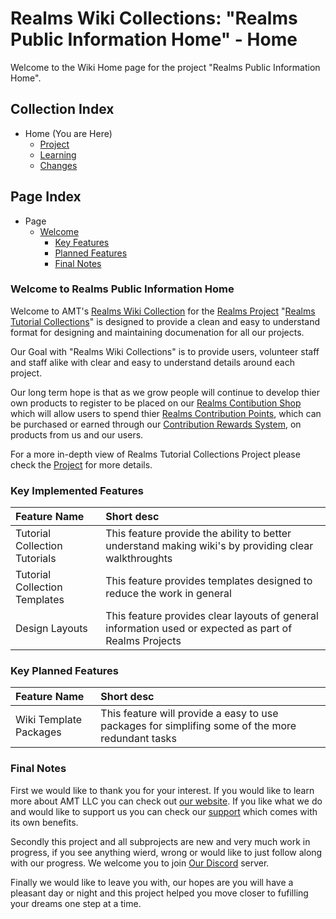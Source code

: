 [Webpage AMTHome]:https://ancientmajiktech.square.site/
[Webpage AMTSupport]:https://ancientmajiktech.square.site/support-systems

[Discord Invite]:https://discord.gg/8P2kvwm

[Page]:https://github.com/Ancient-Majik-Tech/Learn.Tutorial.Collections/blob/main/README.md

[Page Project Home]:https://github.com/Ancient-Majik-Tech/Learn.Tutorial.Collections/blob/main/Project/ProjectHome.md
[Page Learn Home]:https://github.com/Ancient-Majik-Tech/Learn.Tutorial.Collections/blob/main/Learn/Learn_Home.md
[Page Changes Home]:https://github.com/Ancient-Majik-Tech/Learn.Tutorial.Collections/blob/main/Changes/ChangeLog.md

[DL Proj TutWiki]:https://github.com/Ancient-Majik-Tech/Learn.Tutorial.Collections/blob/main/Design%20Layout/Project/TutorialWikiProject_DL.md
[DL User RCP]:https://github.com/Ancient-Majik-Tech/Learn.Tutorial.Collections/blob/main/Design%20Layout/User/RCP_DL.md
[DL User ContributeRewards]:https://github.com/Ancient-Majik-Tech/Learn.Tutorial.Collections/blob/main/Design%20Layout/User/ContributeRewards_DL.md
[DL Proj Proj]:https://github.com/Ancient-Majik-Tech/Learn.Tutorial.Collections/blob/main/Design%20Layout/Project/RealmsProject_DL.md
[DL User Shop]:https://github.com/Ancient-Majik-Tech/Learn.Tutorial.Collections/blob/main/Design%20Layout/User/RealmsContibuteShop_DL.md


[Sec Welcome]:https://github.com/Ancient-Majik-Tech/Learn.Tutorial.Collections/blob/main/README.md#welcome-to-realms-tutorial-collections
[Sec Features]:https://github.com/Ancient-Majik-Tech/Learn.Tutorial.Collections/blob/main/README.md#key-implemented-features
[Sec PlannedFeatures]:link
[Sec FinalNotes]:https://github.com/Ancient-Majik-Tech/Learn.Tutorial.Collections/blob/main/README.md#final-notes

# Realms Wiki Collections: "Realms Public Information Home" - Home

Welcome to the Wiki Home page for the project "Realms Public Information Home".

## Collection Index

- Home (You are Here)
	- [Project][Page Project Home]
	- [Learning][Page Learn Home]
	- [Changes][Page Changes Home]

## Page Index

- Page
	- [Welcome][Sec Welcome]
		- [Key Features][Sec Features]
		- [Planned Features][Sec PlannedFeatures]
		- [Final Notes][Sec FinalNotes]

### Welcome to Realms Public Information Home

Welcome to AMT's [Realms Wiki Collection][DL Proj TutWiki] for the [Realms Project][DL Proj Proj] "[Realms Tutorial Collections][Page Project Home]" is designed to provide a clean and easy to understand format for designing and maintaining documenation for all our projects.

Our Goal with "Realms Wiki Collections" is to provide users, volunteer staff and staff alike with clear and easy to understand details around each project.

Our long term hope is that as we grow people will continue to develop thier own products to register to be placed on our [Realms Contibution Shop][DL User Shop] which will allow users to spend thier [Realms Contribution Points][DL User RCP], which can be purchased or earned through our [Contribution Rewards System][DL User ContributeRewards], on products from us and our users.

For a more in-depth view of Realms Tutorial Collections Project please check the [Project][Page Project Home] for more details.


### Key Implemented Features

|Feature Name|Short desc|
|:---|:---|
|Tutorial Collection Tutorials|This feature provide the ability to better understand making wiki's by providing clear walkthroughts|
|Tutorial Collection Templates|This feature provides templates designed to reduce the work in general|
|Design Layouts|This feature provides clear layouts of general information used or expected as part of Realms Projects|

### Key Planned Features

|Feature Name|Short desc|
|:---|:---|
|Wiki Template Packages|This feature will provide a easy to use packages for simplifing some of the more redundant tasks|


### Final Notes

First we would like to thank you for your interest. If you would like to learn more about AMT LLC you can check out [our website][Webpage AMTHome]. If you like what we do and would like to support us you can check our [support][Webpage AMTSupport] which comes with its own benefits.

Secondly this project and all subprojects are new and very much work in progress, if you see anything wierd, wrong or would like to just follow along with our progress. We welcome you to join [Our Discord][Discord Invite] server.

Finally we would like to leave you with, our hopes are you will have a pleasant day or night and this project helped you move closer to fufilling your dreams one step at a time.